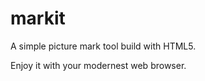 markit
======
A simple picture mark tool build with HTML5.

Enjoy it with your modernest web browser.
